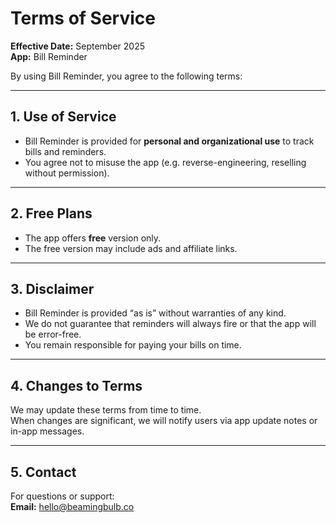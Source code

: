 # Terms of Service

**Effective Date:** September 2025  
**App:** Bill Reminder  

By using Bill Reminder, you agree to the following terms:

---

## 1. Use of Service
- Bill Reminder is provided for **personal and organizational use** to track bills and reminders.  
- You agree not to misuse the app (e.g. reverse-engineering, reselling without permission).

---

## 2. Free Plans
- The app offers **free** version only.  
- The free version may include ads and affiliate links.  

---

## 3. Disclaimer
- Bill Reminder is provided “as is” without warranties of any kind.  
- We do not guarantee that reminders will always fire or that the app will be error-free.  
- You remain responsible for paying your bills on time.

---

## 4. Changes to Terms
We may update these terms from time to time.  
When changes are significant, we will notify users via app update notes or in-app messages.

---

## 5. Contact
For questions or support:  
**Email:** hello@beamingbulb.co
